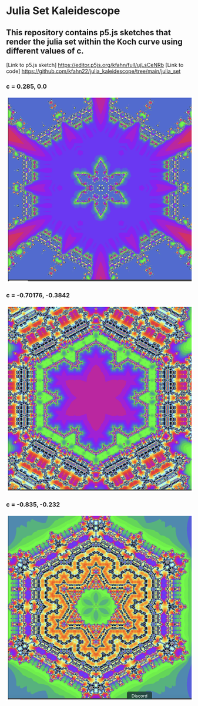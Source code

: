 # Julia Set Kaleidescope

## This repository contains p5.js sketches that render the julia set within the Koch curve using different values of c.


[Link to p5.js sketch] https://editor.p5js.org/kfahn/full/ujLsCeNRb
[Link to code] https://github.com/kfahn22/julia_kaleidescope/tree/main/julia_set

### c = 0.285, 0.0
<img src="assets/julia1.png" alt="Julia kaleidescope" width="500" height="500"
					style=" display:block;border:5px solid white;
					margin-left: auto; margin-right:auto; " width = "500" height="500">

### c = -0.70176, -0.3842
<img src="assets/julia2.png" alt="Julia kaleidescope" width="500" height="500"
					style=" display:block;border:5px solid white;
					margin-left: auto; margin-right:auto; " width = "500" height="500">

### c = -0.835, -0.232
<img src="assets/julia3.png" alt="Julia kaleidescope" width="500" height="500"
					style=" display:block;border:5px solid white;
					margin-left: auto; margin-right:auto; " width = "500" height="500">
